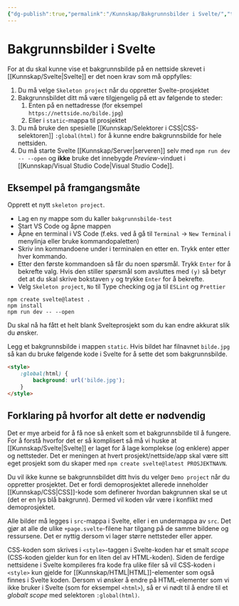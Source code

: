 ```yaml
---
{"dg-publish":true,"permalink":"/Kunnskap/Bakgrunnsbilder i Svelte/","title":"Bakgrunnsbilder i Svelte","tags":["svelte","it1","it"]}
---
```



# Bakgrunnsbilder i Svelte
For at du skal kunne vise et bakgrunnsbilde på en nettside skrevet i [[Kunnskap/Svelte\|Svelte]] er det noen krav som må oppfylles:

1. Du må velge `Skeleton project` når du oppretter Svelte-prosjektet
2. Bakgrunnsbildet ditt må være tilgjengelig på ett av følgende to steder:
	1. Enten på en nettadresse (for eksempel `https://nettside.no/bilde.jpg`)
	2. Eller i `static`-mappa til prosjektet
3. Du må bruke den spesielle [[Kunnskap/Selektorer i CSS\|CSS-selektoren]] `:global(html)` for å kunne endre bakgrunnsbilde for hele nettsiden.
4. Du må starte Svelte [[Kunnskap/Server\|serveren]] selv med `npm run dev -- --open` og **ikke** bruke det innebygde *Preview*-vinduet i [[Kunnskap/Visual Studio Code\|Visual Studio Code]]. 

## Eksempel på framgangsmåte
Opprett et nytt `skeleton project`. 

- Lag en ny mappe som du kaller `bakgrunnsbilde-test`
- Start VS Code og åpne mappen
- Åpne en terminal i VS Code (f.eks. ved å gå til `Terminal` → `New Terminal` i menylinja eller bruke kommandopaletten)
- Skriv inn kommandoene under i terminalen en etter en. Trykk enter etter hver kommando.
- Etter den første kommandoen så får du noen spørsmål. Trykk `Enter` for å bekrefte valg. Hvis den stiller spørsmål som avsluttes med `(y)` så betyr det at du skal skrive bokstaven `y` og trykke `Enter` for å bekrefte. 
- Velg `Skeleton project`, `No` til Type checking og ja til `ESLint` og `Prettier`

```shell
npm create svelte@latest .
npm install
npm run dev -- --open
```

<script async id="asciicast-rJlo2iy0E0wBrjwLhpxRxjTaw" src="https://asciinema.org/a/rJlo2iy0E0wBrjwLhpxRxjTaw.js" data-size="big" data-rows="15" data-loop="1"></script>

Du skal nå ha fått et helt blank Svelteprosjekt som du kan endre akkurat slik du ønsker.

Legg et bakgrunnsbilde i mappen `static`. Hvis bildet har filnavnet `bilde.jpg` så kan du bruke følgende kode i Svelte for å sette det som bakgrunnsbilde.

```html
<style>
	:global(html) {
		background: url('bilde.jpg');
	}
</style>
```

## Forklaring på hvorfor alt dette er nødvendig
Det er mye arbeid for å få noe så enkelt som et bakgrunnsbilde til å fungere. For å forstå hvorfor det er så komplisert så må vi huske at [[Kunnskap/Svelte\|Svelte]] er laget for å lage komplekse (og enklere) apper og nettsteder. Det er meningen at hvert prosjekt/nettside/app skal være sitt eget prosjekt som du skaper med `npm create svelte@latest PROSJEKTNAVN`.

Du vil ikke kunne se bakgrunnsbildet ditt hvis du velger `Demo project` når du oppretter prosjektet. Det er fordi demoprosjektet allerede inneholder [[Kunnskap/CSS\|CSS]]-kode som definerer hvordan bakgrunnen skal se ut (det er en lys blå bakgrunn). Dermed vil koden vår være i konflikt med demoprosjektet.

Alle bilder må legges i `src`-mappa i Svelte, eller i en undermappa av `src`. Det gjør at alle de ulike `+page.svelte`-filene har tilgang på de samme bildene og ressursene. Det er nyttig dersom vi lager større nettsteder eller apper.

CSS-koden som skrives i `<style>`-taggen i Svelte-koden har et smalt *scope* (CSS-koden gjelder kun for en liten del av HTML-koden). Siden de ferdige nettsidene i Svelte kompileres fra kode fra ulike filer så vil CSS-koden i `<style>` kun gjelde for [[Kunnskap/HTML\|HTML]]-elementer som også finnes i Svelte koden. Dersom vi ønsker å endre på HTML-elementer som vi ikke bruker i Svelte (som for eksempel `<html>`), så er vi nødt til å endre til et *globalt scope* med selektoren `:global(html)`.
